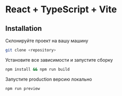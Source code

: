 # React + TypeScript + Vite

## Installation

Склонируйте проект на вашу машину
```bash
git clone <repository>
```
Установите все зависимости и запустите сборку
```bash
npm install && npm run build
```
Запустите production версию локально
```bash
npm run preview
```
